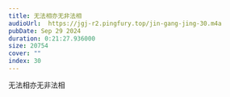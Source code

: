 ```yaml
---
title: 无法相亦无非法相
audioUrl:  https://jgj-r2.pingfury.top/jin-gang-jing-30.m4a
pubDate: Sep 29 2024
duration: 0:21:27.936000
size: 20754
cover: ""
index: 30
---
```

无法相亦无非法相